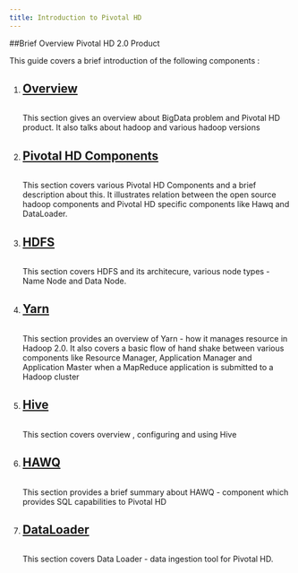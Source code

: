 ```yaml
---
title: Introduction to Pivotal HD
---
```


##Brief Overview Pivotal HD 2.0 Product

This guide covers a brief introduction of the following components : 

<ol class="class-list">
  <li>
    <a class="title" href="/introduction/overview.html">
      <h2>Overview</h2>
      <span></span>
    </a>
    <img src="images/elephant_rgb_sq.png" alt="">
    <p class="description">
      This section gives an overview about BigData problem and Pivotal HD product.
      It also talks about hadoop and various hadoop versions
    </p>

  </li>
  <li>
    <a class="title" href="/introduction/pivotalhd-component.html">
      <h2>Pivotal HD Components</h2>
      <span></span>
    </a>
    <img src="images/elephant_rgb_sq.png" alt="">
    <p class="description">
      This section covers various Pivotal HD Components and a brief description about this.
      It illustrates relation between the open source hadoop components and Pivotal HD specific components like Hawq and DataLoader.
    </p>
    
  </li>
  <li>
    <a class="title" href="/introduction/hdfs.html">
      <h2>HDFS</h2>
      <span></span>
    </a>
    <img src="images/elephant_rgb_sq.png" alt="">
    <p class="description">
      This section covers HDFS and its architecure, various node types - Name Node and Data Node.
     </p>
    
  </li>
  <li>
    <a class="title" href="/introduction/yarn.html">
      <h2>Yarn</h2>
      <span></span>
    </a>
    <img src="images/elephant_rgb_sq.png" alt="">
    <p class="description">
      This section provides an overview of Yarn - how it manages resource in Hadoop 2.0. It also covers a basic flow of hand shake between various components like
      Resource Manager, Application Manager and Application Master when a MapReduce application is submitted to a Hadoop cluster
    </p>
    
  </li>
  <li>
    <a class="title" href="/introduction/hive.html">
      <h2>Hive</h2>
      <span></span>
    </a>
    <img src="images/elephant_rgb_sq.png" alt="">
    <p class="description">
      This section covers overview , configuring and using Hive
    </p>
  </li>
  <li>
    <a class="title" href="introduction/hawq.html">
      <h2>HAWQ</h2>
      <span></span>
    </a>
    <img src="images/elephant_rgb_sq.png" alt="">
    <p class="description">
      This section provides a brief summary about HAWQ - component which provides SQL capabilities to Pivotal HD
    </p>
    
  </li>
  <li>
    <a class="title" href="/introduction/dataloader.html">
      <h2>DataLoader</h2>
      <span></span>
    </a>
    <img src="images/elephant_rgb_sq.png" alt="">
    <p class="description">
      This section covers Data Loader - data ingestion tool for Pivotal HD.
    </p>
     </li>
</ol>